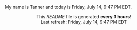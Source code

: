 My name is Tanner and today is Friday, July 14, 9:47 PM EDT.

<p align="center">This <i>README</i> file is generated <b>every 3 hours</b>!</br>Last refresh: Friday, July 14, 9:47 PM EDT<br /></p>
